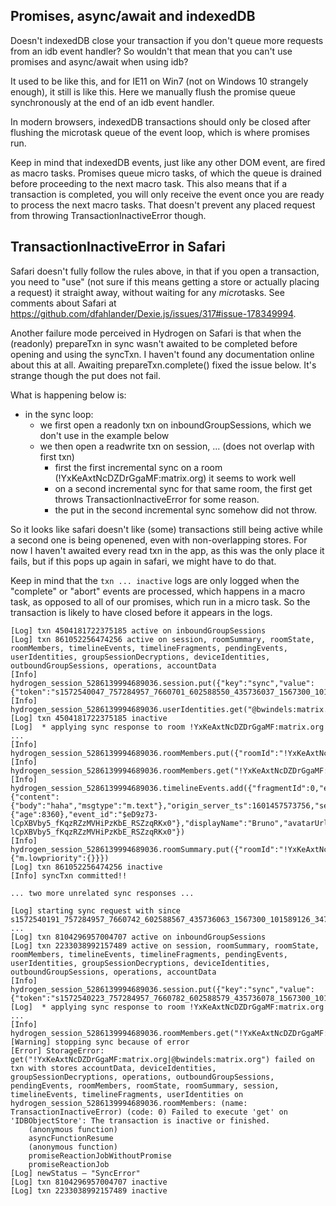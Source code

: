 ## Promises, async/await and indexedDB

Doesn't indexedDB close your transaction if you don't queue more requests from an idb event handler?
So wouldn't that mean that you can't use promises and async/await when using idb?

It used to be like this, and for IE11 on Win7 (not on Windows 10 strangely enough), it still is like this.
Here we manually flush the promise queue synchronously at the end of an idb event handler.

In modern browsers, indexedDB transactions should only be closed after flushing the microtask queue of the event loop,
which is where promises run.

Keep in mind that indexedDB events, just like any other DOM event, are fired as macro tasks.
Promises queue micro tasks, of which the queue is drained before proceeding to the next macro task.
This also means that if a transaction is completed, you will only receive the event once you are ready to process the next macro tasks.
That doesn't prevent any placed request from throwing TransactionInactiveError though.

## TransactionInactiveError in Safari

Safari doesn't fully follow the rules above, in that if you open a transaction,
you need to "use" (not sure if this means getting a store or actually placing a request) it straight away,
without waiting for any *micro*tasks. See comments about Safari at https://github.com/dfahlander/Dexie.js/issues/317#issue-178349994.

Another failure mode perceived in Hydrogen on Safari is that when the (readonly) prepareTxn in sync wasn't awaited to be completed before opening and using the syncTxn.
I haven't found any documentation online about this at all. Awaiting prepareTxn.complete() fixed the issue below. It's strange though the put does not fail.

What is happening below is:
 - in the sync loop:
    - we first open a readonly txn on inboundGroupSessions, which we don't use in the example below
    - we then open a readwrite txn on session, ... (does not overlap with first txn)
        - first the first incremental sync on a room (!YxKeAxtNcDZDrGgaMF:matrix.org) it seems to work well
        - on a second incremental sync for that same room, the first get throws TransactionInactiveError for some reason.
        - the put in the second incremental sync somehow did not throw.

So it looks like safari doesn't like (some) transactions still being active while a second one is being openened, even with non-overlapping stores.
For now I haven't awaited every read txn in the app, as this was the only place it fails, but if this pops up again in safari, we might have to do that.

Keep in mind that the `txn ... inactive` logs are only logged when the "complete" or "abort" events are processed,
which happens in a macro task, as opposed to all of our promises, which run in a micro task.
So the transaction is likely to have closed before it appears in the logs.

```
[Log] txn 4504181722375185 active on inboundGroupSessions
[Log] txn 861052256474256 active on session, roomSummary, roomState, roomMembers, timelineEvents, timelineFragments, pendingEvents, userIdentities, groupSessionDecryptions, deviceIdentities, outboundGroupSessions, operations, accountData
[Info] hydrogen_session_5286139994689036.session.put({"key":"sync","value":{"token":"s1572540047_757284957_7660701_602588550_435736037_1567300_101589125_347651623_132704","filterId":"2"}})
[Info] hydrogen_session_5286139994689036.userIdentities.get("@bwindels:matrix.org")
[Log] txn 4504181722375185 inactive
[Log]  * applying sync response to room !YxKeAxtNcDZDrGgaMF:matrix.org ...
[Info] hydrogen_session_5286139994689036.roomMembers.put({"roomId":"!YxKeAxtNcDZDrGgaMF:matrix.org","userId":"@bwindels:matrix.org","membership":"join","avatarUrl":"mxc://matrix.org/aerWVfICBMcyFcEyREcivLuI","displayName":"Bruno","key":"!YxKeAxtNcDZDrGgaMF:matrix.org|@bwindels:matrix.org"})
[Info] hydrogen_session_5286139994689036.roomMembers.get("!YxKeAxtNcDZDrGgaMF:matrix.org|@bwindels:matrix.org")
[Info] hydrogen_session_5286139994689036.timelineEvents.add({"fragmentId":0,"eventIndex":2147483658,"roomId":"!YxKeAxtNcDZDrGgaMF:matrix.org","event":{"content":{"body":"haha","msgtype":"m.text"},"origin_server_ts":1601457573756,"sender":"@bwindels:matrix.org","type":"m.room.message","unsigned":{"age":8360},"event_id":"$eD9z73-lCpXBVby5_fKqzRZzMVHiPzKbE_RSZzqRKx0"},"displayName":"Bruno","avatarUrl":"mxc://matrix.org/aerWVfICBMcyFcEyREcivLuI","key":"!YxKeAxtNcDZDrGgaMF:matrix.org|00000000|8000000a","eventIdKey":"!YxKeAxtNcDZDrGgaMF:matrix.org|$eD9z73-lCpXBVby5_fKqzRZzMVHiPzKbE_RSZzqRKx0"})
[Info] hydrogen_session_5286139994689036.roomSummary.put({"roomId":"!YxKeAxtNcDZDrGgaMF:matrix.org","name":"!!!test8!!!!!!","lastMessageBody":"haha","lastMessageTimestamp":1601457573756,"isUnread":true,"encryption":null,"lastDecryptedEventKey":null,"isDirectMessage":false,"membership":"join","inviteCount":0,"joinCount":2,"heroes":null,"hasFetchedMembers":false,"isTrackingMembers":false,"avatarUrl":null,"notificationCount":5,"highlightCount":0,"tags":{"m.lowpriority":{}}})
[Log] txn 861052256474256 inactive
[Info] syncTxn committed!!

... two more unrelated sync responses ...

[Log] starting sync request with since s1572540191_757284957_7660742_602588567_435736063_1567300_101589126_347651632_132704 ...
[Log] txn 8104296957004707 active on inboundGroupSessions
[Log] txn 2233038992157489 active on session, roomSummary, roomState, roomMembers, timelineEvents, timelineFragments, pendingEvents, userIdentities, groupSessionDecryptions, deviceIdentities, outboundGroupSessions, operations, accountData
[Info] hydrogen_session_5286139994689036.session.put({"key":"sync","value":{"token":"s1572540223_757284957_7660782_602588579_435736078_1567300_101589130_347651633_132704","filterId":"2"}})
[Log]  * applying sync response to room !YxKeAxtNcDZDrGgaMF:matrix.org ...
[Info] hydrogen_session_5286139994689036.roomMembers.get("!YxKeAxtNcDZDrGgaMF:matrix.org|@bwindels:matrix.org")
[Warning] stopping sync because of error
[Error] StorageError: get("!YxKeAxtNcDZDrGgaMF:matrix.org|@bwindels:matrix.org") failed on txn with stores accountData, deviceIdentities, groupSessionDecryptions, operations, outboundGroupSessions, pendingEvents, roomMembers, roomState, roomSummary, session, timelineEvents, timelineFragments, userIdentities on hydrogen_session_5286139994689036.roomMembers: (name: TransactionInactiveError) (code: 0) Failed to execute 'get' on 'IDBObjectStore': The transaction is inactive or finished.
    (anonymous function)
    asyncFunctionResume
    (anonymous function)
    promiseReactionJobWithoutPromise
    promiseReactionJob
[Log] newStatus – "SyncError"
[Log] txn 8104296957004707 inactive
[Log] txn 2233038992157489 inactive
```
